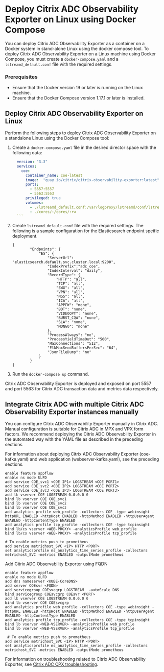 # Deploy Citrix ADC Observability Exporter on Linux using Docker Compose

You can deploy Citrix ADC Observability Exporter as a container on a Docker system in stand-alone Linux using the docker compose tool. To deploy Citrix ADC Observability Exporter on a Linux machine using Docker Compose, you must create a `docker-compose.yaml` and a `lstreamd_default.conf` file with the required settings.

### Prerequisites

  -  Ensure that the Docker version 19 or later is running on the Linux machine.
  -  Ensure that the Docker Compose version 1.17.1 or later is installed.

## Deploy Citrix ADC Observability Exporter on Linux

Perform the following steps to deploy Citrix ADC Observability Exporter on a standalone Linux using the Docker Compose tool:

1.  Create a `docker-compose.yaml` file in the desired director space with the following data:

      ```yml
        version: "3.3"
        services:
          coe:
            container_name: coe-latest
            image:  "quay.io/citrix/citrix-observability-exporter:latest"
            ports:
              - 5557:5557
              - 5563:5563
            privileged: true
            volumes:
              - ./lstreamd_default.conf:/var/logproxy/lstreamd/conf/lstreamd_default.conf:rw
              - ./cores/:/cores/:rw
        ```

2.  Create `lstreamd_default.conf` file with the required settings. The following is a sample configuration for the Elasticsearch endpoint speific deployment.

        {
                "Endpoints": {
                    "ES": {
                        "ServerUrl": "elasticsearch.default.svc.cluster.local:9200",
                        "IndexPrefix":"adc_coe",
                        "IndexInterval": "daily",
                        "RecordType": {
                            "HTTP": "all",
                            "TCP": "all",
                            "SWG": "all",
                            "VPN": "all",
                            "NGS": "all",
                            "ICA": "all",
                            "APPFW": "none",
                            "BOT": "none",
                            "VIDEOOPT": "none",
                            "BURST_CQA": "none",
                            "SLA": "none",
                            "MONGO": "none"
                        },
                        "ProcessAlways": "no",
                        "ProcessYieldTimeOut": "500",
                        "MaxConnections": "512",
                        "ElkMaxSendBuffersPerSec": "64",
                        "JsonFileDump": "no"
                    }
                }
        }

3.  Run the `docker-compose up` command.

Citrix ADC Observability Exporter is deployed and exposed on port 5557 and port 5563 for Citrix ADC transaction data and metrics data respectively.

## Integrate Citrix ADC with multiple Citrix ADC Observability Exporter instances manually

You can configure Citrix ADC Observability Exporter manually in Citrix ADC. Manual configuration is suitable for Citrix ADC in MPX and VPX form factors. We recommend deploying the Citrix ADC Observability Exporter in the automated way with the YAML file as described in the preceding sections.

For information about deploying Citrix ADC Observability Exporter (coe-kafka.yaml) and web application (webserver-kafka.yaml), see the preceding sections.

```
enable feature appflow
enable ns mode ULFD
add service COE_svc1 <COE IP1> LOGSTREAM <COE PORT1>
add service COE_svc2 <COE IP2> LOGSTREAM <COE PORT2>
add service COE_svc3 <COE IP3> LOGSTREAM <COE PORT3>
add lb vserver COE LOGSTREAM 0.0.0.0 0
bind lb vserver COE COE_svc1
bind lb vserver COE COE_svc2
bind lb vserver COE COE_svc3
add analytics profile web_profile -collectors COE -type webinsight -httpURL ENABLED -httpHost ENABLED -httpMethod ENABLED -httpUserAgent ENABLED -httpContentType ENABLED
add analytics profile tcp_profile -collectors COE -type tcpinsight
bind lb/cs vserver <WEB-PROXY> -analyticsProfile web_profile
bind lb/cs vserver <WEB-PROXY> -analyticsProfile tcp_profile
 
# To enable metrics push to prometheus
add service metrichost_SVC <IP> HTTP <PORT>
set analyticsprofile ns_analytics_time_series_profile -collectors metrichost_SVC -metrics ENABLED -outputMode prometheus

```

Add Citrix ADC Observability Exporter using FQDN

```
enable feature appflow
enable ns mode ULFD
add dns nameserver <KUBE-CoreDNS>
add server COEsvr <FQDN>
add servicegroup COEsvcgrp LOGSTREAM  -autoScale DNS
bind servicegroup COEsvcgrp COEsvr <PORT>
add lb vserver COE LOGSTREAM 0.0.0.0 0
bind lb vserver COE COEsvcgrp
add analytics profile web_profile -collectors COE -type webinsight -httpURL ENABLED -httpHost ENABLED -httpMethod ENABLED -httpUserAgent ENABLED -httpContentType ENABLED
add analytics profile tcp_profile -collectors COE -type tcpinsight
bind lb vserver <WEB-VSERVER> -analyticsProfile web_profile
bind lb vserver <WEB-VSERVER> -analyticsProfile tcp_profile
 
 # To enable metrics push to prometheus
add service metrichost_SVC <IP> HTTP <PORT>
set analyticsprofile ns_analytics_time_series_profile -collectors metrichost_SVC -metrics ENABLED -outputMode prometheus

```

For information on troubleshooting related to Citrix ADC Observability Exporter, see [Citrix ADC CPX troubleshooting](https://docs.citrix.com/en-us/citrix-adc-cpx/current-release/cpx-troubleshooting.html).